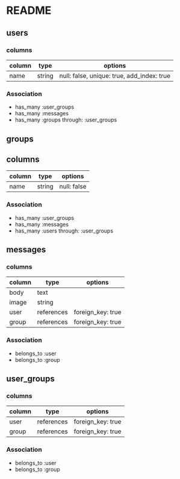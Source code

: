 # README

## users
### columns
|  column  |    type      | options |
| -------- | ------------ | ------- |
| name     | string       | null: false, unique: true, add_index: true |

### Association
- has_many :user_groups
- has_many :messages
- has_many :groups through: :user_groups

## groups
## columns
|  column  |  type  |   options   |
| -------- | ------ | ----------- |
| name     | string | null: false |

### Association
- has_many :user_groups
- has_many :messages
- has_many :users through: :user_groups

## messages
### columns
| column |    type    |      options      |
| ------ | ---------- | ----------------- |
| body   | text       |                   |
| image  | string     |                   |
| user   | references | foreign_key: true |
| group  | references | foreign_key: true |

### Association
- belongs_to :user
- belongs_to :group

## user_groups
### columns
| column |    type    |      options      |
| ------ | ---------- | ----------------- |
| user   | references | foreign_key: true |
| group  | references | foreign_key: true |

### Association
- belongs_to :user
- belongs_to :group
